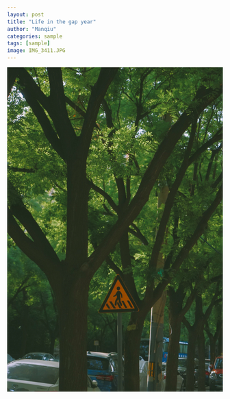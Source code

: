```yaml
---
layout: post
title: "Life in the gap year"
author: "Manqiu"
categories: sample
tags: [sample]
image: IMG_3411.JPG
---
```




![alt text for screen readers](/assets/img/xnz6.JPG "Text to show on mouseover")
